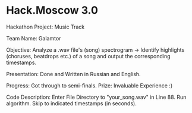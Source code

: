 # Hack.Moscow 3.0

Hackathon Project: Music Track

Team Name: Galamtor

Objective: Analyze a .wav file's (song) spectrogram -> Identify highlights (choruses, beatdrops etc.) of a song and output the corresponding timestamps.

Presentation: Done and Written in Russian and English.

Progress: Got through to semi-finals. Prize: Invaluable Experience :)

Code Description: Enter File Directory to "your_song.wav" in Line 88. Run algorithm. Skip to indicated timestamps (in seconds).
